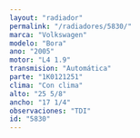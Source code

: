 ```yaml
---
layout: "radiador"
permalink: "/radiadores/5830/"
marca: "Volkswagen"
modelo: "Bora"
ano: "2005"
motor: "L4 1.9"
transmision: "Automática"
parte: "1K0121251"
clima: "Con clima"
alto: "25 5/8"
ancho: "17 1/4"
observaciones: "TDI"
id: "5830"
---
```


